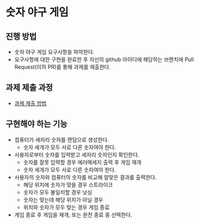 # 숫자 야구 게임
## 진행 방법
* 숫자 야구 게임 요구사항을 파악한다.
* 요구사항에 대한 구현을 완료한 후 자신의 github 아이디에 해당하는 브랜치에 Pull Request(이하 PR)를 통해 과제를 제출한다.

## 과제 제출 과정
* [과제 제출 방법](https://github.com/next-step/nextstep-docs/tree/master/precourse)

## 구현해야 하는 기능
- 컴퓨터가 세자리 숫자를 랜덤으로 생성한다.
  - 숫자 세개가 모두 서로 다른 숫자여야 한다.
- 사용자로부터 숫자를 입력받고 세자리 숫자인지 확인한다.
  - 숫자를 잘못 입력할 경우 에러메세지 출력 후 게임 재개
  - 숫자 세개가 모두 서로 다른 숫자여야 한다.
- 사용자의 숫자와 컴퓨터의 숫자를 비교해 알맞은 결과를 출력한다.
  - 해당 위치에 숫자가 맞을 경우 스트라이크
  - 숫자가 모두 불일치할 경우 낫싱
  - 숫자는 맞는데 해당 위치가 아닐 경우 
  - 위치와 숫자가 모두 맞는 경우 게임 종료
- 게임 종료 후 게임을 재개, 또는 완전 종료 중 선택한다.
